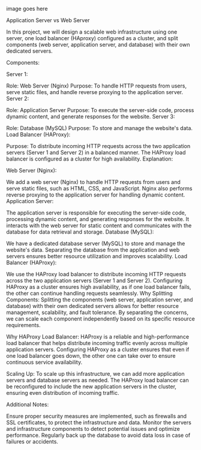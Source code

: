 image goes here

Application Server vs Web Server

In this project, we will design a scalable web infrastructure using one server, one load balancer (HAproxy) configured as a cluster, and split components (web server, application server, and database) with their own dedicated servers.

Components:

Server 1:

Role: Web Server (Nginx)
Purpose: To handle HTTP requests from users, serve static files, and handle reverse proxying to the application server.
Server 2:

Role: Application Server
Purpose: To execute the server-side code, process dynamic content, and generate responses for the website.
Server 3:

Role: Database (MySQL)
Purpose: To store and manage the website's data.
Load Balancer (HAProxy):

Purpose: To distribute incoming HTTP requests across the two application servers (Server 1 and Server 2) in a balanced manner. The HAProxy load balancer is configured as a cluster for high availability.
Explanation:

Web Server (Nginx):

We add a web server (Nginx) to handle HTTP requests from users and serve static files, such as HTML, CSS, and JavaScript. Nginx also performs reverse proxying to the application server for handling dynamic content.
Application Server:

The application server is responsible for executing the server-side code, processing dynamic content, and generating responses for the website. It interacts with the web server for static content and communicates with the database for data retrieval and storage.
Database (MySQL):

We have a dedicated database server (MySQL) to store and manage the website's data. Separating the database from the application and web servers ensures better resource utilization and improves scalability.
Load Balancer (HAProxy):

We use the HAProxy load balancer to distribute incoming HTTP requests across the two application servers (Server 1 and Server 2). Configuring HAProxy as a cluster ensures high availability, as if one load balancer fails, the other can continue handling requests seamlessly.
Why Splitting Components:
Splitting the components (web server, application server, and database) with their own dedicated servers allows for better resource management, scalability, and fault tolerance. By separating the concerns, we can scale each component independently based on its specific resource requirements.

Why HAProxy Load Balancer:
HAProxy is a reliable and high-performance load balancer that helps distribute incoming traffic evenly across multiple application servers. Configuring HAProxy as a cluster ensures that even if one load balancer goes down, the other one can take over to ensure continuous service availability.

Scaling Up:
To scale up this infrastructure, we can add more application servers and database servers as needed. The HAProxy load balancer can be reconfigured to include the new application servers in the cluster, ensuring even distribution of incoming traffic.

Additional Notes:

Ensure proper security measures are implemented, such as firewalls and SSL certificates, to protect the infrastructure and data.
Monitor the servers and infrastructure components to detect potential issues and optimize performance.
Regularly back up the database to avoid data loss in case of failures or accidents.
